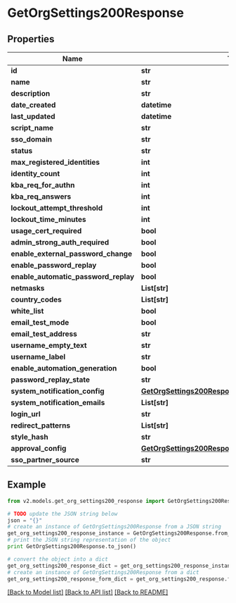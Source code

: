 # GetOrgSettings200Response


## Properties
Name | Type | Description | Notes
------------ | ------------- | ------------- | -------------
**id** | **str** |  | [optional] 
**name** | **str** |  | [optional] 
**description** | **str** |  | [optional] 
**date_created** | **datetime** |  | [optional] 
**last_updated** | **datetime** |  | [optional] 
**script_name** | **str** |  | [optional] 
**sso_domain** | **str** |  | [optional] 
**status** | **str** |  | [optional] 
**max_registered_identities** | **int** |  | [optional] 
**identity_count** | **int** |  | [optional] 
**kba_req_for_authn** | **int** |  | [optional] 
**kba_req_answers** | **int** |  | [optional] 
**lockout_attempt_threshold** | **int** |  | [optional] 
**lockout_time_minutes** | **int** |  | [optional] 
**usage_cert_required** | **bool** |  | [optional] 
**admin_strong_auth_required** | **bool** |  | [optional] 
**enable_external_password_change** | **bool** |  | [optional] 
**enable_password_replay** | **bool** |  | [optional] 
**enable_automatic_password_replay** | **bool** |  | [optional] 
**netmasks** | **List[str]** |  | [optional] 
**country_codes** | **List[str]** |  | [optional] 
**white_list** | **bool** |  | [optional] 
**email_test_mode** | **bool** |  | [optional] 
**email_test_address** | **str** |  | [optional] 
**username_empty_text** | **str** |  | [optional] 
**username_label** | **str** |  | [optional] 
**enable_automation_generation** | **bool** |  | [optional] 
**password_replay_state** | **str** |  | [optional] 
**system_notification_config** | [**GetOrgSettings200ResponseSystemNotificationConfig**](GetOrgSettings200ResponseSystemNotificationConfig.md) |  | [optional] 
**system_notification_emails** | **List[str]** |  | [optional] 
**login_url** | **str** |  | [optional] 
**redirect_patterns** | **List[str]** |  | [optional] 
**style_hash** | **str** |  | [optional] 
**approval_config** | [**GetOrgSettings200ResponseApprovalConfig**](GetOrgSettings200ResponseApprovalConfig.md) |  | [optional] 
**sso_partner_source** | **str** |  | [optional] 

## Example

```python
from v2.models.get_org_settings200_response import GetOrgSettings200Response

# TODO update the JSON string below
json = "{}"
# create an instance of GetOrgSettings200Response from a JSON string
get_org_settings200_response_instance = GetOrgSettings200Response.from_json(json)
# print the JSON string representation of the object
print GetOrgSettings200Response.to_json()

# convert the object into a dict
get_org_settings200_response_dict = get_org_settings200_response_instance.to_dict()
# create an instance of GetOrgSettings200Response from a dict
get_org_settings200_response_form_dict = get_org_settings200_response.from_dict(get_org_settings200_response_dict)
```
[[Back to Model list]](../README.md#documentation-for-models) [[Back to API list]](../README.md#documentation-for-api-endpoints) [[Back to README]](../README.md)


